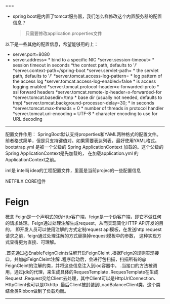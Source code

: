 ===
* spring boot是内置了tomcat服务器，我们怎么样修改这个内置服务器的配置信息？
  >只需要修改application.properties文件
  
以下是一些其他的配置信息，希望能够用的上：

* server.port=8080 
* server.address= * bind to a specific NIC
*server.session-timeout= * session timeout in seconds
*the context path, defaults to '/'
*server.context-path=/spring-boot
*server.servlet-path= * the servlet path, defaults to '/'
*server.tomcat.access-log-pattern= * log pattern of the access log
*server.tomcat.access-log-enabled=false * is access logging enabled
*server.tomcat.protocol-header=x-forwarded-proto * ssl forward headers
*server.tomcat.remote-ip-header=x-forwarded-for
*server.tomcat.basedir=/tmp * base dir (usually not needed, defaults to tmp)
*server.tomcat.background-processor-delay=30; * in seconds
*server.tomcat.max-threads = 0 * number of threads in protocol handler
*server.tomcat.uri-encoding = UTF-8 * character encoding to use for URL decoding
--------------------- 





配置文件作用：
SpringBoot默认支持properties和YAML两种格式的配置文件。前者格式简单，但是只支持键值对。如果需要表达列表，最好使用YAML格式。
bootstrap.yml 是被一个父级的 Spring ApplicationContext 加载的。这个父级的 Spring ApplicationContext是先加载的，
在加载application.yml 的 ApplicationContext之前。


iml是 intellij idea的工程配置文件，里面是当前projec的一些配置信息


NETFILX CORE组件


# Feign

 
概念
Feign是一个声明式的伪Http客户端，feign是一个伪客户端，即它不做任何的请求处理。Feign通过处理注解生成request，从而实现简化HTTP API开发的目的，
即开发人员可以使用注解的方式定制request api模板，在发送http request请求之前，feign通过处理注解的方式替换掉request模板中的参数，
这种实现方式显得更为直接、可理解。

 

.首先通过@EnableFeignCleints注解开启FeignCleint
.根据Feign的规则实现接口，并加@FeignCleint注解
.程序启动后，会进行包扫描，扫描所有的@ FeignCleint的注解的类，并将这些信息注入到ioc容器中。
.当接口的方法被调用，通过jdk的代理，来生成具体的RequesTemplate
.RequesTemplate在生成Request
.Request交给Client去处理，其中Client可以是HttpUrlConnection、HttpClient也可以是Okhttp
.最后Client被封装到LoadBalanceClient类，这个类结合类Ribbon做到了负载均衡。


---------------------
